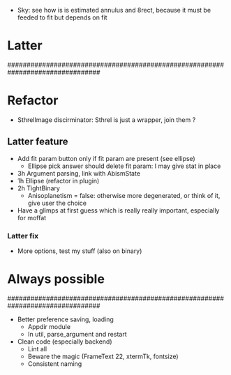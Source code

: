 * Sky: see how is is estimated annulus and 8rect, because it must be feeded to fit but depends on fit

# Latter
################################################################################

# Refactor

* SthrelImage discirminator: Sthrel is just a wrapper, join them ?

## Latter feature

* Add fit param button only if fit param are present (see ellipse)
  * Ellipse pick answer should delete fit param: I may give stat in place
* 3h Argument parsing, link with AbismState
* 1h Ellipse (refactor in plugin)
* 2h TightBinary
  * Anisoplanetism = false: otherwise more degenerated, or think of it, give user the choice
* Have a glimps at first guess which is really really important, especially for moffat


### Latter fix
* More options, test my stuff (also on binary)

# Always possible
################################################################################

* Better preference saving, loading
  * Appdir module
  * In util, parse_argument and restart
* Clean code (especially backend)
  * Lint all
  * Beware the magic (FrameText 22, xtermTk, fontsize)
  * Consistent naming
